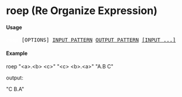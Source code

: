 # roep (Re Organize Expression)

#### Usage

<pre><font color="#FFFFFF"><b>roep</b></font> [OPTIONS] <u style="text-decoration-style:single">INPUT_PATTERN</u> <u style="text-decoration-style:single">OUTPUT_PATTERN</u> <u style="text-decoration-style:single">[INPUT ...]</u>
</pre>

#### Example

roep "\<a\>.\<b\> \<c\>" "\<c\> \<b\>.\<a\>" "A.B C" 
  
  output:
  
  "C B.A"
